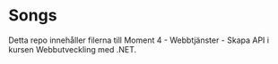 # Songs
Detta repo innehåller filerna till Moment 4 - Webbtjänster - Skapa API i kursen Webbutveckling med .NET. 
